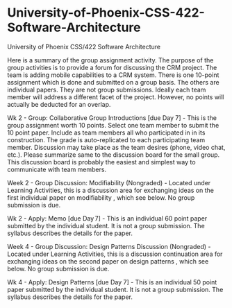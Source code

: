 # University-of-Phoenix-CSS-422-Software-Architecture
University of Phoenix CSS/422 Software Architecture

Here is a summary of the group assignment activity. The purpose of the group activities is to provide a forum for discussing the CRM project. The team is adding mobile capabilities to a CRM system. There is one 10-point assignment which is done and submitted on a group basis. The others are individual papers. They are not group submissions. Ideally each team member will address a different facet of the project. However, no points will actually be deducted for an overlap.  

 

Wk 2 - Group: Collaborative Group Introductions [due Day 7] - This is the group assignment worth 10 points. Select one team member to submit the 10 point paper. Include as team members all who participated in in its construction. The grade is auto-replicated to each participating team member. Discussion may take place as the team desires (phone, video chat, etc.). Please summarize same to the discussion board for the small group. This discussion board is probably the easiest and simplest way to communicate with team members. 

 

Week 2 -  Group Discussion: Modifiability (Nongraded) - Located under Learning Activities, this is a discussion area for exchanging ideas on the first individual paper on modifiability , which see below. No group submission is due. 

 

Wk 2 - Apply: Memo [due Day 7] - This is an individual 60 point paper submitted by the individual student. It is not a group submission. The syllabus describes the details for the paper. 

 

Week 4 - Group Discussion: Design Patterns Discussion (Nongraded) - Located under Learning Activities, this is a discussion continuation area for exchanging ideas on the second paper on design patterns , which see below. No group submission is due. 

 

Wk 4 - Apply: Design Patterns [due Day 7] - This is an individual 50 point paper submitted by the individual student. It is not a group submission. The syllabus describes the details for the paper. 
